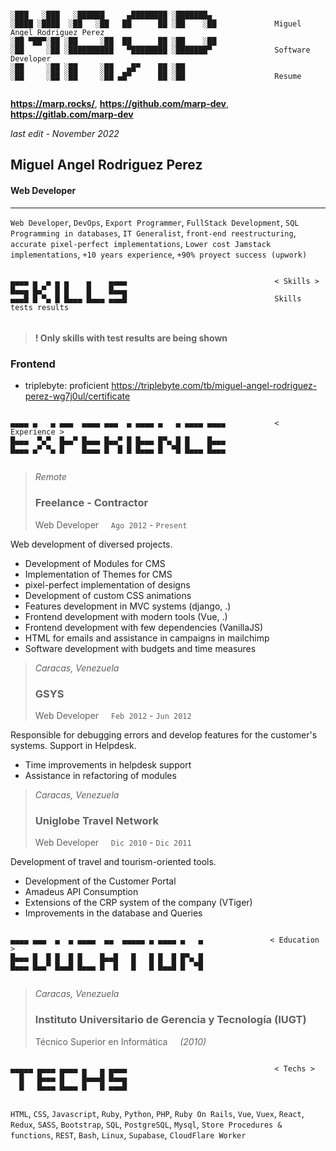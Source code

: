 ```

░███   ░███   ░██████     ▄████████ ░███████▄ 
░████ ░████  ░██   ░██   ██      ██ ░██    ░██             Miguel Angel Rodriguez Perez
░██ ▀██▀░██ ░██     ░██  ██      ██ ░██    ░██
░██     ░██ ░██████████   ▀████████ ░███████▀              Software Developer
░██     ░██ ░██     ░██   ▄█▀    ██ ░██       
░██     ░██ ░██     ░██ ▄█▀      ██ ░██                    Resume
       
```

**https://marp.rocks/**, **https://github.com/marp-dev**, **https://gitlab.com/marp-dev**

_last edit - November 2022_



## Miguel Angel Rodriguez Perez

#### Web Developer

----

`Web Developer`, `DevOps`, `Export Programmer`, `FullStack Development`, `SQL Programming in databases`, `IT Generalist`, `front-end reestructuring`, `accurate pixel-perfect implementations`, `Lower cost Jamstack implementations`, `+10 years experience`, `+90% proyect success (upwork)`



```

▄▄▄▄ ▄  ▄ ▄ ▄    ▄    ▄▄▄▄                                 < Skills >
█▄▄▄ █▄▀  █ █    █    █▄▄▄
▄▄▄█ █ ▀▄ █ █▄▄▄ █▄▄▄ ▄▄▄█                                 Skills tests results


```

> #### **! Only skills with test results are being shown**


### Frontend

- triplebyte: proficient
  https://triplebyte.com/tb/miguel-angel-rodriguez-perez-wg7j0ul/certificate



```

▄▄▄▄ ▄   ▄ ▄▄▄  ▄▄▄▄ ▄▄▄  ▄ ▄▄▄▄ ▄   ▄ ▄▄▄▄ ▄▄▄▄           < Experience >
█▄▄▄  ▀▄▀  █▄▄▀ █▄▄▄ █▄▄▀ █ █▄▄▄ █▀▄ █ █    █▄▄▄
█▄▄▄ ▄▀ ▀▄ █    █▄▄▄ █  █ █ █▄▄▄ █  ▀█ █▄▄▄ █▄▄▄           


```



> _Remote_
> ### Freelance - Contractor
> Web Developer &nbsp;&nbsp;&nbsp; `Ago 2012` - `Present`

Web development of diversed projects.
- Development of Modules for CMS
- Implementation of Themes for CMS
- pixel-perfect implementation of designs
- Development of custom CSS animations
- Features development in MVC systems (django, .)
- Frontend development with modern tools (Vue, .)
- Frontend development with few dependencies (VanillaJS)
- HTML for emails and assistance in campaigns in mailchimp
- Software development with budgets and time measures


> _Caracas, Venezuela_
> ### GSYS
> Web Developer &nbsp;&nbsp;&nbsp; `Feb 2012` - `Jun 2012`

Responsible for debugging errors and develop features for the customer's systems. Support in Helpdesk.
- Time improvements in helpdesk support
- Assistance in refactoring of modules


> _Caracas, Venezuela_
> ### Uniglobe Travel Network
> Web Developer &nbsp;&nbsp;&nbsp; `Dic 2010` - `Dic 2011`

Development of travel and tourism-oriented tools.
- Development of the Customer Portal
- Amadeus API Consumption
- Extensions of the CRP system of the company (VTiger)
- Improvements in the database and Queries



```

▄▄▄▄ ▄▄▄  ▄  ▄ ▄▄▄▄  ▄▄  ▄▄▄▄▄ ▄ ▄▄▄▄ ▄   ▄               < Education >
█▄▄▄ █  █ █  █ █    █▄▄█   █   █ █  █ █▀▄ █
█▄▄▄ █▄▄▀ █▄▄█ █▄▄▄ █  █   █   █ █▄▄█ █  ▀█


```



> _Caracas, Venezuela_
> ### Instituto Universitario de Gerencia y Tecnología (IUGT)
> Técnico Superior en Informática  &nbsp;&nbsp;&nbsp; _(2010)_



```

▄▄▄▄▄ ▄▄▄▄ ▄▄▄▄ ▄   ▄ ▄▄▄▄                                 < Techs >
  █   █▄▄▄ █    █▄▄▄█ █▄▄▄
  █   █▄▄▄ █▄▄▄ █   █ ▄▄▄█


```



`HTML`, `CSS`, `Javascript`, `Ruby`, `Python`, `PHP`, `Ruby On Rails`, `Vue`, `Vuex`, `React`, `Redux`, `SASS`, `Bootstrap`, `SQL`, `PostgreSQL`, `Mysql`, `Store Procedures & functions`, `REST`, `Bash`, `Linux`, `Supabase`, `CloudFlare Worker`